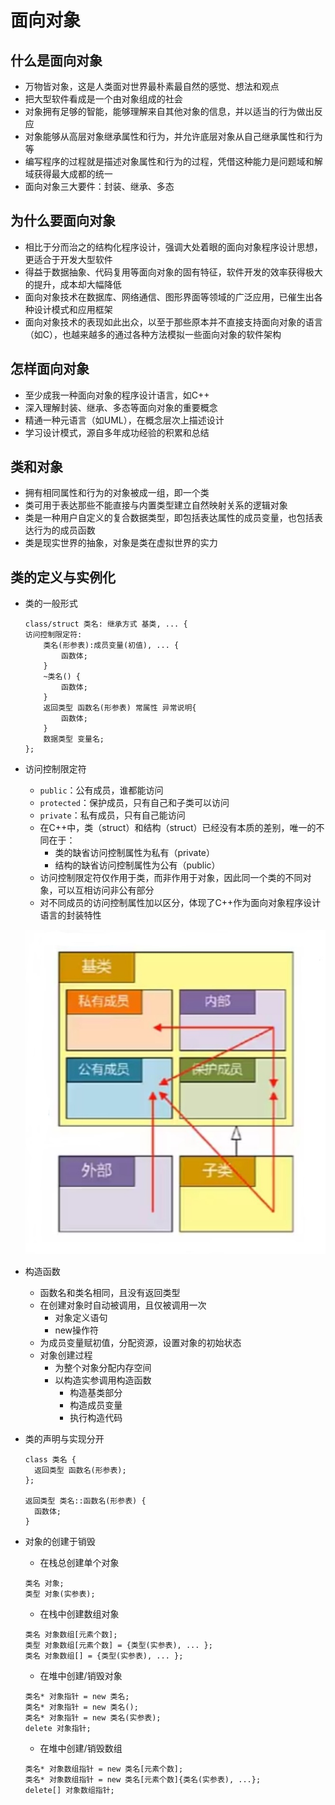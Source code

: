 # 面向对象

## 什么是面向对象

* 万物皆对象，这是人类面对世界最朴素最自然的感觉、想法和观点
* 把大型软件看成是一个由对象组成的社会
* 对象拥有足够的智能，能够理解来自其他对象的信息，并以适当的行为做出反应
* 对象能够从高层对象继承属性和行为，并允许底层对象从自己继承属性和行为等
* 编写程序的过程就是描述对象属性和行为的过程，凭借这种能力是问题域和解域获得最大成都的统一
* 面向对象三大要件：封装、继承、多态

## 为什么要面向对象

* 相比于分而治之的结构化程序设计，强调大处着眼的面向对象程序设计思想，更适合于开发大型软件
* 得益于数据抽象、代码复用等面向对象的固有特征，软件开发的效率获得极大的提升，成本却大幅降低
* 面向对象技术在数据库、网络通信、图形界面等领域的广泛应用，已催生出各种设计模式和应用框架
* 面向对象技术的表现如此出众，以至于那些原本并不直接支持面向对象的语言（如C），也越来越多的通过各种方法模拟一些面向对象的软件架构

## 怎样面向对象

* 至少成我一种面向对象的程序设计语言，如C++
* 深入理解封装、继承、多态等面向对象的重要概念
* 精通一种元语言（如UML），在概念层次上描述设计
* 学习设计模式，源自多年成功经验的积累和总结

## 类和对象

* 拥有相同属性和行为的对象被成一组，即一个类
* 类可用于表达那些不能直接与内置类型建立自然映射关系的逻辑对象
* 类是一种用户自定义的复合数据类型，即包括表达属性的成员变量，也包括表达行为的成员函数
* 类是现实世界的抽象，对象是类在虚拟世界的实力

## 类的定义与实例化

* 类的一般形式

  ```
  class/struct 类名: 继承方式 基类, ... {
  访问控制限定符:
      类名(形参表):成员变量(初值), ... {
          函数体;
      }
      ~类名() {
          函数体;
      }
      返回类型 函数名(形参表) 常属性 异常说明{
          函数体;
      }
      数据类型 变量名;
  };
  ```

* 访问控制限定符
  * `public`：公有成员，谁都能访问
  * `protected`：保护成员，只有自己和子类可以访问
  * `private`：私有成员，只有自己能访问
  * 在C++中，类（struct）和结构（struct）已经没有本质的差别，唯一的不同在于：
    * 类的缺省访问控制属性为私有（private）
    * 结构的缺省访问控制属性为公有（public）
  * 访问控制限定符仅作用于类，而非作用于对象，因此同一个类的不同对象，可以互相访问非公有部分
  * 对不同成员的访问控制属性加以区分，体现了C++作为面向对象程序设计语言的封装特性
  
  ![Access Control](../../docs/pics/access_control.png)

* 构造函数
  * 函数名和类名相同，且没有返回类型
  * 在创建对象时自动被调用，且仅被调用一次
    * 对象定义语句
    * new操作符
  * 为成员变量赋初值，分配资源，设置对象的初始状态
  * 对象创建过程
    * 为整个对象分配内存空间
    * 以构造实参调用构造函数
      * 构造基类部分
      * 构造成员变量
      * 执行构造代码

* 类的声明与实现分开
  ```
  class 类名 {
    返回类型 函数名(形参表);
  };
  
  返回类型 类名::函数名(形参表) {
    函数体;
  }
  ```
* 对象的创建于销毁

  * 在栈总创建单个对象

  ```
  类名 对象;
  类型 对象(实参表);
  ```

  * 在栈中创建数组对象

  ```
  类名 对象数组[元素个数];
  类型 对象数组[元素个数] = {类型(实参表), ... };
  类名 对象数组[] = {类型(实参表), ... };
  ```
  * 在堆中创建/销毁对象

  ```
  类名* 对象指针 = new 类名;
  类名* 对象指针 = new 类名();
  类名* 对象指针 = new 类名(实参表);
  delete 对象指针;
  ```

  * 在堆中创建/销毁数组
  
  ```
  类名* 对象数组指针 = new 类名[元素个数];
  类名* 对象数组指针 = new 类名[元素个数]{类名(实参表), ...};
  delete[] 对象数组指针;
  ```

  


  




